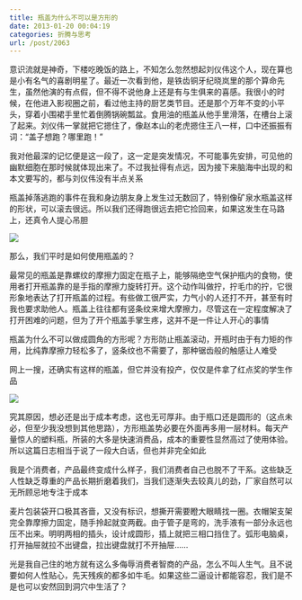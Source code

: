 ```yaml
---
title: 瓶盖为什么不可以是方形的
date: 2013-01-20 00:04:19
categories: 折腾与思考
url: /post/2063
---
```


意识流就是神奇，下楼吃晚饭的路上，不知怎么忽然想起刘仪伟这个人，现在算也是小有名气的喜剧明星了。最近一次看到他，是铁齿铜牙纪晓岚里的那个算命先生，虽然他演的有点假，但不得不说他身上还是有与生俱来的喜感。我很小的时候，在他进入影视圈之前，看过他主持的厨艺类节目。还是那个万年不变的小平头，穿着小围裙手里忙着倒腾锅碗瓢盆。食用油的瓶盖从他手里滑落，在槽台上滚了起来。刘仪伟一掌就把它摁住了，像赵本山的老虎摁住王八一样，口中还振振有词：“盖子想跑？哪里跑！”

我对他最深的记忆便是这一段了，这一定是突发情况，不可能事先安排，可见他的幽默细胞在那时候就体现出来了。不过我扯得有点远，因为接下来脑海中出现的和本文要写的，都与刘仪伟没有半点关系

瓶盖掉落逃跑的事件在我和身边朋友身上发生过无数回了，特别像矿泉水瓶盖这样的形状，可以滚去很远。所以我们还得跑很远去把它捡回来，如果这发生在马路上，还真令人提心吊胆

![](https://storageapi.fleek.co/0a3a8890-e65e-47ce-93d7-0442b9209d38-bucket/blog/posts/2013-01/01-20/1.jpg)

那么，我们平时是如何使用瓶盖的？

最常见的瓶盖是靠螺纹的摩擦力固定在瓶子上，能够隔绝空气保护瓶内的食物，使用者打开瓶盖靠的是手指的摩擦力旋转打开。这个动作叫做拧，拧毛巾的拧，它很形象地表达了打开瓶盖的过程。有些做工很严实，力气小的人还打不开，甚至有时我也要求助他人。瓶盖上往往都有竖条纹来增大摩擦力，尽管这在一定程度解决了打开困难的问题，但为了开个瓶盖手掌生疼，这并不是一件让人开心的事情

瓶盖为什么不可以做成圆角的方形呢？方形防止瓶盖滚动，开瓶时由于有力矩的作用，比纯靠摩擦力轻松多了，竖条纹也不需要了，那种锯齿般的触感让人难受

网上一搜，还确实有这样的瓶盖，但它并没有投产，仅仅是件拿了红点奖的学生作品

![](https://storageapi.fleek.co/0a3a8890-e65e-47ce-93d7-0442b9209d38-bucket/blog/posts/2013-01/01-20/2.jpg)

究其原因，想必还是出于成本考虑，这也无可厚非。由于瓶口还是圆形的（这点未必，但至少我没想到其他思路），方形瓶盖势必要在外面再多用一层材料。每天产量惊人的塑料瓶，所装的大多是快速消费品，成本的重要性显然高过了使用体验。所以这篇日志相当于说了一段大白话，但也并非完全如此

我是个消费者，产品最终变成什么样子，我们消费者自己也脱不了干系。这些缺乏人性缺乏尊重的产品长期折磨着我们，当我们逐渐失去较真儿的劲，厂家自然可以无所顾忌地专注于成本

麦片包装袋开口极其吝啬，又没有标识，想撕开需要瞪大眼睛找一圈。衣帽架支架完全靠摩擦力固定，随手拎起就变两截。由于管子是弯的，洗手液有一部分永远也压不出来。明明两相的插头，设计成圆形，插上就把三相口挡住了。弧形电脑桌，打开抽屉就拉不出键盘，拉出键盘就打不开抽屉……

光是我自己住的地方就有这么多侮辱消费者智商的产品，怎么不叫人生气。且不说要如何人性贴心，先天残疾的都多如牛毛。如果这些二逼设计都能容忍，我们是不是也可以安然回到洞穴中生活了？